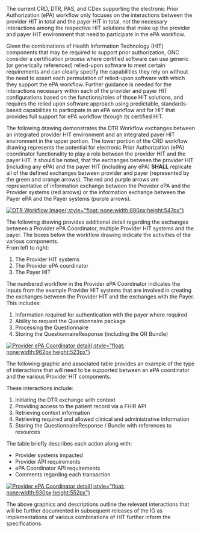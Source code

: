 The current CRD, DTR, PAS, and CDex supporting the electronic Prior Authorization (ePA) workflow only focuses on the interactions between the provider HIT in total and the payer HIT in total, not the necessary interactions among the respective HIT solutions that make up the provider and payer HIT environment that need to participate in the ePA workflow.  

Given the combinations of Health Information Technology (HIT) components that may be required to support prior authorization, ONC consider a certification process where certified software can use generic (or generically referenced) relied-upon software to meet certain requirements and can clearly specify the capabilities they rely on without the need to assert each permutation of relied-upon software with which they support the ePA workflow. Further guidance is needed for the interactions necessary within each of the provider and payer HIT configurations based on the functions/roles of those HIT solutions, and requires the relied upon software approach using predictable, standards-based capabilities to participate in an ePA workflow and for HIT that provides full support for ePA workflow through its certified HIT.  

The following drawing demonstrates the DTR Workflow exchanges between an integrated provider HIT environment and an integrated payer HIT environment in the upper portion.  The lower portion of the CRD workflow drawing represents the potential for electronic Prior Authorization (ePA) coordinator functionality to play a role between the provider HIT and the payer HIT.  It should be noted, that the exchanges between the provider HIT (including any ePA) and the payer HIT (including any ePA) **SHALL** replicate all of the defined exchanges between provider and payer (represented by the green and orange arrows).  The red and purple arrows are representative of information exchange between the Provider ePA and the Provider systems (red arrows) or the information exchange between the Payer ePA and the Payer systems (purple arrows).

[![DTR Workflow Image](ePA1.png){:style="float: none;width:890px;height:547px"}](ePA1.png "View Image Larger")

The following drawing provides additional detail regarding the exchanges between a Provider ePA Coordinator, multiple Provider HIT systems and the payer.  The boxes below the workflow drawing indicate the activities of the various components.  
From left to right: 
1. The Provider HIT systems
2. The Provider ePA coordinator
3. The Payer HIT
   
The numbered workflow in the Provider ePA Coordinator indicates the inputs from the example Provider HIT systems that are involved in creating the exchanges between the Provider HIT and the exchanges with the Payer. This includes:
1.	Information required for authentication with the payer where required
2.	Ability to request the Questionnaire package
3.	Processing the Questionnaire
4.	Storing the QuestionnaireResponse (including the QR Bundle)

[![Provider ePA Coordinator detail](ePA2.png){:style="float: none;width:962px;height:523px"}](ePA2.png "View Image Larger")

The following graphic and associated table provides an example of the type of interactions that will need to be supported between an ePA coordinator and the various Provider HIT components.  
  
These interactions include:
1.	Initiating the DTR exchange with context
2.	Providing access to the patient record via a FHIR API
3.	Retrieving context information
4.	Retrieving required and allowed clinical and administrative information
5.	Storing the QuestionnaireResponse / Bundle with references to resources 

The table briefly describes each action along with:
- Provider systems impacted
- Provider API requirements
- ePA Coordinator API requirements
- Comments regarding each transaction 

[![Provider ePA Coordinator detail](ePA3.png){:style="float: none;width:930px;height:552px"}](ePA3.png "View Image Larger")

The above graphics and descriptions outline the relevant interactions that will be further documented in subsequent releases of the IG as implementations of various combinations of HIT further inform the specifications.
